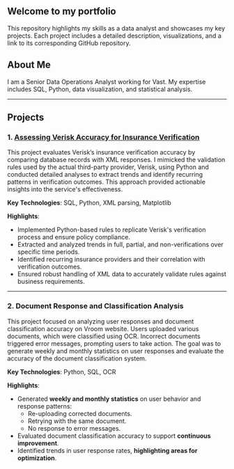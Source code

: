 
## Welcome to my portfolio

This repository highlights my skills as a data analyst and showcases my key projects. Each project includes a detailed description, visualizations, and a link to its corresponding GitHub repository.

## About Me

I am a Senior Data Operations Analyst working for Vast. My expertise includes SQL, Python, data visualization, and statistical analysis.

---

## Projects

### 1. [Assessing Verisk Accuracy for Insurance Verification](https://srdjan-injac.github.io/Verisk-Accuracy/)

This project evaluates Verisk’s insurance verification accuracy by comparing database records with XML responses. I mimicked the validation rules used by the actual third-party provider, Verisk, using Python and conducted detailed analyses to extract trends and identify recurring patterns in verification outcomes. This approach provided actionable insights into the service's effectiveness.

**Key Technologies**: SQL, Python, XML parsing, Matplotlib  

**Highlights**:
- Implemented Python-based rules to replicate Verisk's verification process and ensure policy compliance.
- Extracted and analyzed trends in full, partial, and non-verifications over specific time periods.
- Identified recurring insurance providers and their correlation with verification outcomes.
- Ensured robust handling of XML data to accurately validate rules against business requirements.

---

### 2. Document Response and Classification Analysis

This project focused on analyzing user responses and document classification accuracy on Vroom website. Users uploaded various documents, which were classified using OCR. Incorrect documents triggered error messages, prompting users to take action. The goal was to generate weekly and monthly statistics on user responses and evaluate the accuracy of the document classification system.

**Key Technologies**: Python, SQL, OCR

**Highlights**:
- Generated **weekly and monthly statistics** on user behavior and response patterns:
  - Re-uploading corrected documents.
  - Retrying with the same document.
  - No response to error messages.
- Evaluated document classification accuracy to support **continuous improvement**.
- Identified trends in user response rates, **highlighting areas for optimization**.
